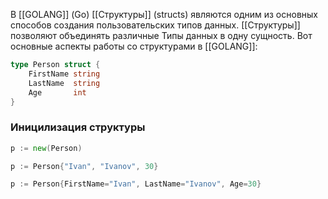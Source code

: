 В [[GOLANG]] (Go) [[Структуры]] (structs) являются одним из основных способов создания пользовательских типов данных. [[Структуры]] позволяют объединять различные Типы данных в одну сущность. Вот основные аспекты работы со структурами в [[GOLANG]]:

```GO
type Person struct {
    FirstName string
    LastName  string
    Age       int
}
```


### Иницилизация структуры
```go
p := new(Person)
```

```go
p := Person{"Ivan", "Ivanov", 30}
```


```go
p := Person{FirstName="Ivan", LastName="Ivanov", Age=30}
